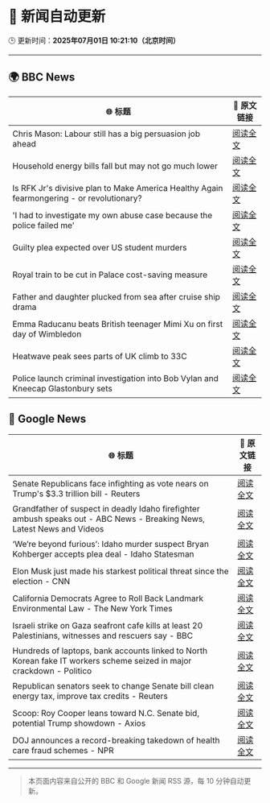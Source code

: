 # 🧠 新闻自动更新

🕒 更新时间：**2025年07月01日 10:21:10（北京时间）**

---

## 🌍 BBC News

| 🌐 标题 | 🔗 原文链接 |
|--------|-------------|
| Chris Mason: Labour still has a big persuasion job ahead | [阅读全文](https://www.bbc.com/news/articles/czjkkmdv33mo) |
| Household energy bills fall but may not go much lower | [阅读全文](https://www.bbc.com/news/articles/c79q8g7q283o) |
| Is RFK Jr's divisive plan to Make America Healthy Again fearmongering - or revolutionary? | [阅读全文](https://www.bbc.com/news/articles/ceq7jx3dlj9o) |
| 'I had to investigate my own abuse case because the police failed me' | [阅读全文](https://www.bbc.com/news/articles/cj0mzmqvp6zo) |
| Guilty plea expected over US student murders | [阅读全文](https://www.bbc.com/news/articles/c3r994xvj42o) |
| Royal train to be cut in Palace cost-saving measure | [阅读全文](https://www.bbc.com/news/articles/ce377nr5r43o) |
| Father and daughter plucked from sea after cruise ship drama | [阅读全文](https://www.bbc.com/news/articles/c6288v6j4y0o) |
| Emma Raducanu beats British teenager Mimi Xu on first day of Wimbledon | [阅读全文](https://www.bbc.com/sport/tennis/articles/cq8zzyw99jdo) |
| Heatwave peak sees parts of UK climb to 33C | [阅读全文](https://www.bbc.com/news/articles/c89epj8pd9zo) |
| Police launch criminal investigation into Bob Vylan and Kneecap Glastonbury sets | [阅读全文](https://www.bbc.com/news/articles/cd0vvnl41mno) |

## 📰 Google News

| 🌐 标题 | 🔗 原文链接 |
|--------|-------------|
| Senate Republicans face infighting as vote nears on Trump's $3.3 trillion bill - Reuters | [阅读全文](https://news.google.com/rss/articles/CBMizgFBVV95cUxPN0IwYUdBd0p2bERMS25LZ3pSaHg3cjVEUnpFMlpHU09CNGpOelJoUFd5SnMyT3BWUEVsWnp0UHdaMFRUbXZWcnFnSTREU3VyQ1c4SnhCdlhGNjhtd0V4YVEySlNiMHJPVVFxa1RxeTZZNl96RGRWN1lieHk0NXpHRndZNnNSSnlIOEVER3lWTXpxNzJGbGV5N0ZJRVJtdlRvSF9HcFpYYW1VMnlOenJ0R1Mxc3lRaXRWU3dYODQ2MzZGSzNETDM0dDhEaEdrUQ?oc=5) |
| Grandfather of suspect in deadly Idaho firefighter ambush speaks out - ABC News - Breaking News, Latest News and Videos | [阅读全文](https://news.google.com/rss/articles/CBMipgFBVV95cUxPZnRVREV3WlROc09vZTU0V0pvX0VIeE15aXpJc2hPMW8xazdtWVVLcmlnbUl5bmp0cjROM3dsdUJpdnJCVGc3cHRNMnFGQ1ppMXBEdmVMbS12YW9TaVI5Ul96Q2ZMTHdJYVVfdWRPZjc5WEFIVVFRQ0IyQjRhb2RiVmkyS2p0czdnS1hPTXAxNlRNc2FGdDRuR0ZCSG5YaE54ZjRqbHB30gGrAUFVX3lxTE1sYmZ6MksyQmV2TC1FZFpCbHpTS2preVBDN01kSGJzbUxpWWhjX1gtQXBfTDZhNGNrZHU5Ni1DUzlKRDY4cXA1aUI0T21lMnVVLVM0dUlpdHBXd1l3MWZ4WUpBR3o4eVA5Ri1HVXpXOTVKUFlnMkpzc2ROcl82cmRWNUNWUXRwVFN5RVhQcEg0cjVrWmMtMGdjOVJqQ184b0JKLVNGa216dGR1cw?oc=5) |
| ‘We’re beyond furious’: Idaho murder suspect Bryan Kohberger accepts plea deal - Idaho Statesman | [阅读全文](https://news.google.com/rss/articles/CBMieEFVX3lxTE9wOWxEVHNySFhlQmZ0LWNObHJVZi14SkthcDk3SVlwOXJQYXJnN3hELTBtQ3lLME9XcDZfdXZmMDlCaXExN24xbHZJNHUyd1B3VXgyLXk4NG1OaDZJTkpfNTN1Z2s4aEVUMm5wN0JMOUctcVQ2QVhNcNIBeEFVX3lxTE5yemIteVNEckRQNFhKYVZEM3FhcmtsdDY1THNQbUF2WEV5cmtuaVFsLUtLRUhhTWZIUnJiLURSOFdCWkliTExQdmczTk93cFpQdWNfWktnbkEySjQxcE9DNEZ2WW9LVHcybERMUEtJX2xwRkotY3BGNg?oc=5) |
| Elon Musk just made his starkest political threat since the election - CNN | [阅读全文](https://news.google.com/rss/articles/CBMidEFVX3lxTE1FeUxleXcySWhyZWowQVcyZlppU1NGQ3NFSG1INm8ySzEtdEE2VWpCNlpSRmFWU01PdGxOWlpFbHRJeVRiZDFicmhEeElwLXVkby0tQ1RCakhNLWNUWjJBUV9YeEM3REtJYm5QX2NLOThSY2t00gF6QVVfeXFMUFNObF9EdUtiY1FkOXVWZnJSYktSU0R0WUIxdXJvWml5RGtBRlNkNzBFNGpmU01lLXZjNHRhYzRjcThKNENjZTZYSHlDYkhOMW95YndfQlZiNW1Wbnd3dEJGeVJlZV9KNVBGRTJ2ZEFVTW1ZYUlibzZjclE?oc=5) |
| California Democrats Agree to Roll Back Landmark Environmental Law - The New York Times | [阅读全文](https://news.google.com/rss/articles/CBMigwFBVV95cUxQVjlGQXppemVRQTdpOEdDOTBkZHVGdVJaU3lUX0IxUVZ3azdqdGNlWHlCcGVDdGJRLVhuOTRsYi16UGFlcVYzNk13Y016OEFKc09JbExQMlJxdjNMZW14cnhqaWlhNHE1UmVPZFJlMUtnUjJKR0NRa1BNVDBMQ0FhcTd6aw?oc=5) |
| Israeli strike on Gaza seafront cafe kills at least 20 Palestinians, witnesses and rescuers say - BBC | [阅读全文](https://news.google.com/rss/articles/CBMiWkFVX3lxTFA3bHFrYXpycXF5Y0MyUGZOWDlNa1k5eHl5cDEydW9KN0dZZ1dkYktSVHFWTjZLdTBnMTVaclZ4c3ZQVnNnTkMwRDZZOXBDRjMtdEEtaTlhdjl4UdIBX0FVX3lxTE1UT01nZWtkSXBOd3Nia0RqMTZVb05EUWZjWTBjWHZpaWd6bktueWk3ZkZwS1BlUGJaM09HU2lCRG1YWnBxYXVUbm5jUWVwNHFUZFFKRzAyYjM4dHNQYkhj?oc=5) |
| Hundreds of laptops, bank accounts linked to North Korean fake IT workers scheme seized in major crackdown - Politico | [阅读全文](https://news.google.com/rss/articles/CBMilgFBVV95cUxNLXNEQXFWcEhXX1hyTkJYUmFwWFJtTTVtMjhiZmV1ZG5DbFhBVWVsYkRyVWtOOUxXZk5ST3QxMERSZnRPSHNuTVN3QVJ4azdTV2VJMThSTzdzcVBPc1hJc2plOWJBNWZPeDFkLUFvalRmTHl0LUUyTUZhSE42MWc0MFQ2VmhvWUNxQjNwZmFEZlZGYjZRQUE?oc=5) |
| Republican senators seek to change Senate bill clean energy tax, improve tax credits - Reuters | [阅读全文](https://news.google.com/rss/articles/CBMixwFBVV95cUxNZGd0UjY0QTFwbk1jQnJuYjRqTUxjeDY5ejhsTktZN0dQZFBuYUVrNHZ2M0p6NDVMLWhBdDhLckI1S1RmZjZWVXpXS0diTEFHMHBwRWRPM3hFanZ5UUxSd0JwZ3BPZlIxY001S3RFaV9SOEh4aGtqeXhSZzZyMVhfeHg2V2NTLWcybGJFcld6TG1EX2dIV2pXWEtUZ1g2cTBEU0ZhU2JxaW5VT3lQU3pFSXBaY3M2R3hoTDZDSnpJd0VyZ21nYkk0?oc=5) |
| Scoop: Roy Cooper leans toward N.C. Senate bid, potential Trump showdown - Axios | [阅读全文](https://news.google.com/rss/articles/CBMiggFBVV95cUxPZ2c2ak1OOF9tM3JpZXFVYXU3dGpyV0QtREp1UTU2cmNWOWpsX0hkNW5UbkpLTGFEcWM1SndrT2hESTRvLS1veXlqVmdLdFhFUV9sTWEwencyZzg1WjNTZ3M2ZHdYOV93M2hyd0tsTTlldUlrMFZGOUhBSTY2d0w0LUFB?oc=5) |
| DOJ announces a record-breaking takedown of health care fraud schemes - NPR | [阅读全文](https://news.google.com/rss/articles/CBMigAFBVV95cUxNcUpjeXRUajh2d3RtMDNhTmhwMGZzNDR3X01QajRUM3RhWVVhQ2NOa2owQW5qSXh1VFIyT0diSEMyN3VFeUNJdjR1aktsZzVBM3F3UTVjQkUzaHJodk1TTndVTm5uN2pqeEFYeEhwUHZ0X0JCWHJndWNwTEVfV0hHRw?oc=5) |

---
> 本页面内容来自公开的 BBC 和 Google 新闻 RSS 源，每 10 分钟自动更新。